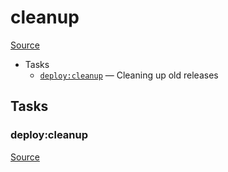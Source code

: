 <!-- DO NOT EDIT THIS FILE! -->
<!-- Instead edit recipe/deploy/cleanup.php -->
<!-- Then run bin/docgen -->

# cleanup

[Source](/recipe/deploy/cleanup.php)



* Tasks
  * [`deploy:cleanup`](#deploycleanup) — Cleaning up old releases


## Tasks
### deploy:cleanup
[Source](https://github.com/deployphp/deployer/search?q=%22deploy%3Acleanup%22+in%3Afile+language%3Aphp+path%3Arecipe%2Fdeploy+filename%3Acleanup.php)



